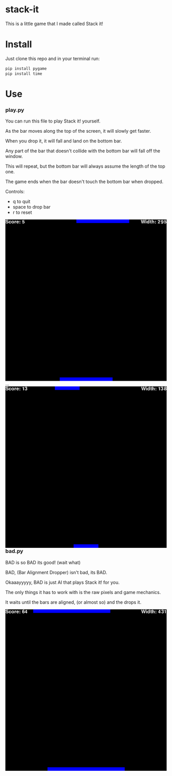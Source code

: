 # stack-it
This is a little game that I made called Stack it!
# Install
Just clone this repo and in your terminal run:
```
pip install pygame
pip install time
```
# Use
### play.py

You can run this file to play Stack it! yourself.


As the bar moves along the top of the screen, it will slowly get faster.

When you drop it, it will fall and land on the bottom bar.

Any part of the bar that doesn't collide with the bottom bar will fall off the window.

This will repeat, but the bottom bar will always assume the length of the top one.

The game ends when the bar doesn't touch the bottom bar when dropped.

Controls:
- q to quit
- space to drop bar
- r to reset

<img src="screenshots/human1.png" align="left"/>
...
<img src="screenshots/human2.png" align="right"/>

### bad.py

BAD is so BAD its good! (wait what)

BAD, (Bar Alignment Dropper) isn't bad, its BAD.

Okaaayyyyy, BAD is just AI that plays Stack it! for you.

The only things it has to work with is the raw pixels and game mechanics.

It waits until the bars are aligned, (or almost so) and the drops it.

<img src="screenshots/bad1.bmp"/>
